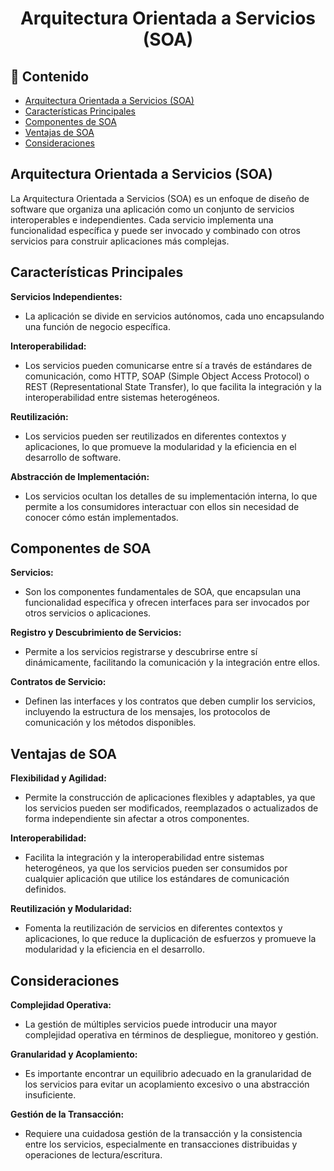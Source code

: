 <h1 align="center">Arquitectura Orientada a Servicios (SOA)</h1>

<h2>📑 Contenido</h2>

- [Arquitectura Orientada a Servicios (SOA)](#arquitectura-orientada-a-servicios-soa)
- [Características Principales](#características-principales)
- [Componentes de SOA](#componentes-de-soa)
- [Ventajas de SOA](#ventajas-de-soa)
- [Consideraciones](#consideraciones)

## Arquitectura Orientada a Servicios (SOA)

La Arquitectura Orientada a Servicios (SOA) es un enfoque de diseño de software que organiza una aplicación como un conjunto de servicios interoperables e independientes. Cada servicio implementa una funcionalidad específica y puede ser invocado y combinado con otros servicios para construir aplicaciones más complejas.

## Características Principales

**Servicios Independientes:**

- La aplicación se divide en servicios autónomos, cada uno encapsulando una función de negocio específica.

**Interoperabilidad:**

- Los servicios pueden comunicarse entre sí a través de estándares de comunicación, como HTTP, SOAP (Simple Object Access Protocol) o REST (Representational State Transfer), lo que facilita la integración y la interoperabilidad entre sistemas heterogéneos.

**Reutilización:**

- Los servicios pueden ser reutilizados en diferentes contextos y aplicaciones, lo que promueve la modularidad y la eficiencia en el desarrollo de software.

**Abstracción de Implementación:**

- Los servicios ocultan los detalles de su implementación interna, lo que permite a los consumidores interactuar con ellos sin necesidad de conocer cómo están implementados.

## Componentes de SOA

**Servicios:**

- Son los componentes fundamentales de SOA, que encapsulan una funcionalidad específica y ofrecen interfaces para ser invocados por otros servicios o aplicaciones.

**Registro y Descubrimiento de Servicios:**

- Permite a los servicios registrarse y descubrirse entre sí dinámicamente, facilitando la comunicación y la integración entre ellos.

**Contratos de Servicio:**

- Definen las interfaces y los contratos que deben cumplir los servicios, incluyendo la estructura de los mensajes, los protocolos de comunicación y los métodos disponibles.

## Ventajas de SOA

**Flexibilidad y Agilidad:**

- Permite la construcción de aplicaciones flexibles y adaptables, ya que los servicios pueden ser modificados, reemplazados o actualizados de forma independiente sin afectar a otros componentes.

**Interoperabilidad:**

- Facilita la integración y la interoperabilidad entre sistemas heterogéneos, ya que los servicios pueden ser consumidos por cualquier aplicación que utilice los estándares de comunicación definidos.

**Reutilización y Modularidad:**

- Fomenta la reutilización de servicios en diferentes contextos y aplicaciones, lo que reduce la duplicación de esfuerzos y promueve la modularidad y la eficiencia en el desarrollo.

## Consideraciones

**Complejidad Operativa:**

- La gestión de múltiples servicios puede introducir una mayor complejidad operativa en términos de despliegue, monitoreo y gestión.

**Granularidad y Acoplamiento:**

- Es importante encontrar un equilibrio adecuado en la granularidad de los servicios para evitar un acoplamiento excesivo o una abstracción insuficiente.

**Gestión de la Transacción:**

- Requiere una cuidadosa gestión de la transacción y la consistencia entre los servicios, especialmente en transacciones distribuidas y operaciones de lectura/escritura.
